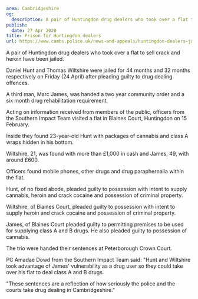 ```yaml
area: Cambridgeshire
og:
  description: A pair of Huntingdon drug dealers who took over a flat to sell crack and heroin have been jailed.
publish:
  date: 27 Apr 2020
title: Prison for Huntingdon dealers
url: https://www.cambs.police.uk/news-and-appeals/huntingdon-dealers-jailed
```

A pair of Huntingdon drug dealers who took over a flat to sell crack and heroin have been jailed.

Daniel Hunt and Thomas Wiltshire were jailed for 44 months and 32 months respectively on Friday (24 April) after pleading guilty to drug dealing offences.

A third man, Marc James, was handed a two year community order and a six month drug rehabilitation requirement.

Acting on information received from members of the public, officers from the Southern Impact Team visited a flat in Blaines Court, Huntingdon on 15 February.

Inside they found 23-year-old Hunt with packages of cannabis and class A wraps hidden in his bottom.

Wiltshire, 21, was found with more than £1,000 in cash and James, 49, with around £600.

Officers found mobile phones, other drugs and drug paraphernalia within the flat.

Hunt, of no fixed abode, pleaded guilty to possession with intent to supply cannabis, heroin and crack cocaine and possession of criminal property.

Wiltshire, of Blaines Court, pleaded guilty to possession with intent to supply heroin and crack cocaine and possession of criminal property.

James, of Blaines Court pleaded guilty to permitting premises to be used for supplying class A and B drugs. He also pleaded guilty to possession of cannabis.

The trio were handed their sentences at Peterborough Crown Court.

PC Amadae Dowd from the Southern Impact Team said: "Hunt and Wiltshire took advantage of James' vulnerability as a drug user so they could take over his flat to deal class A and B drugs.

"These sentences are a reflection of how seriously the police and the courts take drug dealing in Cambridgeshire."
